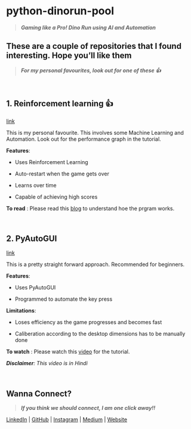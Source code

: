 # python-dinorun-pool
>***Gaming like a Pro! Dino Run using AI and Automation***

## These are a couple of repositories that I found interesting. Hope you’ll like them
>***For my personal favourites, look out for one of these :+1:*** 

<br/>


## 1. Reinforcement learning :+1:
[link](https://github.com/Paperspace/DinoRunTutorial)

This is my personal favourite. This involves some Machine Learning and Automation.
Look out for the performance graph in the tutorial.

__Features__:

- Uses Reinforcement Learning

- Auto-restart when the game gets over

- Learns over time

- Capable of achieving high scores

__To read__ : Please read this [blog](https://blog.paperspace.com/dino-run/) to understand hoe the prgram works.

<br/>



## 2. PyAutoGUI
[link](https://codewithharry.com/videos/python-tutorials-for-absolute-beginners-128)

This is a pretty straight forward approach. Recommended for beginners.

__Features__:

- Uses PyAutoGUI

- Programmed to automate the key press

__Limitations__:

- Loses efficiency as the game progresses and becomes fast

- Caliberation according to the desktop dimensions has to be manually done


__To watch__ : Please watch this [video](https://www.youtube.com/watch?v=PXz2nFNuNJU#action=share) for the tutorial.

*__Disclaimer__: This video is in Hindi*

<br/>

## Wanna Connect?

>***If you think we should connect, I am one click away!!***

[LinkedIn](https://www.linkedin.com/in/adityaayyagari/)  |  [GitHub](https://github.com/aditya-ayyagari97)  |  [Instagram](https://www.instagram.com/aditya.ayyagari97/?hl=en)  |  [Medium](https://medium.com/@aditya.ayyagari97)  |  [Website](https://aditya-ayyagari97.github.io/)

